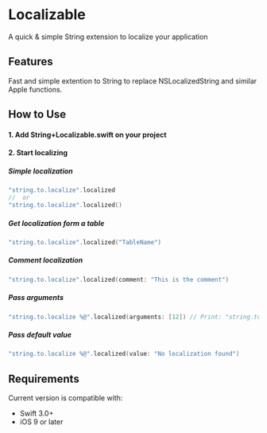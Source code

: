 # Localizable
A quick & simple String extension to localize your application

## Features
Fast and simple extention to String to replace NSLocalizedString and similar Apple functions.

## How to Use

#### 1. Add String+Localizable.swift on your project
#### 2. Start localizing

##### Simple localization

```swift
"string.to.localize".localized
//  or
"string.to.localize".localized()
```

##### Get localization form a table

```swift
"string.to.localize".localized("TableName")
```

##### Comment localization

```swift
"string.to.localize".localized(comment: "This is the comment")
```

##### Pass arguments

```swift
"string.to.localize %@".localized(arguments: [12]) // Print: "string.to.localize 12"
```

##### Pass default value

```swift
"string.to.localize %@".localized(value: "No localization found")
```

## Requirements

Current version is compatible with:

* Swift 3.0+
* iOS 9 or later
